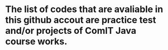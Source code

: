 # The list of codes that are avaliable in this github accout are practice test and/or projects of ComIT Java course works.

